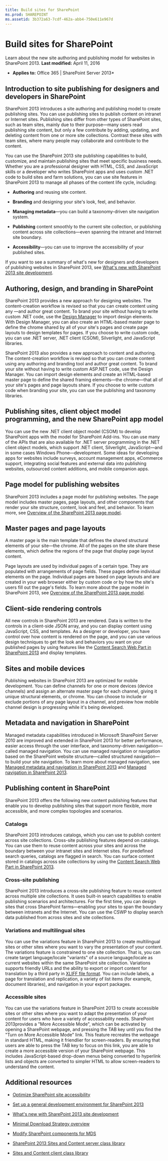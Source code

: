 ```yaml
---
title: Build sites for SharePoint
ms.prod: SHAREPOINT
ms.assetid: 3b372a63-7cdf-462a-abb4-750e611e967d
---
```



# Build sites for SharePoint
Learn about the new site authoring and publishing model for websites in SharePoint 2013.
 **Last modified:** April 11, 2016
  
    
    

 * **Applies to:** Office 365 | SharePoint Server 2013* 
## Introduction to site publishing for designers and developers in SharePoint
<a name="SP15_BuildSitesForSP2013_IntroToSitePublishing"> </a>

SharePoint 2013 introduces a site authoring and publishing model to create publishing sites. You can use publishing sites to publish content on intranet or Internet sites. Publishing sites differ from other types of SharePoint sites, such as team sites, mainly due to their purpose—many users read publishing site content, but only a few contribute by adding, updating, and deleting content from one or more site collections. Contrast these sites with team sites, where many people may collaborate and contribute to the content. 
  
    
    
You can use the SharePoint 2013 site publishing capabilities to build, customize, and maintain publishing sites that meet specific business needs. Whether you are a professional designer with HTML, CSS, and JavaScript skills or a developer who writes SharePoint apps and uses custom .NET code to build sites and farm solutions, you can use site features in SharePoint 2013 to manage all phases of the content life cycle, including:
  
    
    

-  **Authoring** and reusing site content.
    
  
-  **Branding** and designing your site's look, feel, and behavior.
    
  
-  **Managing metadata**—you can build a taxonomy-driven site navigation system.
    
  
-  **Publishing** content smoothly to the current site collection, or publishing content across site collections—even spanning the intranet and Internet site boundary.
    
  
-  **Accessibility**—you can use to improve the accessibility of your published sites.
    
  
If you want to see a summary of what's new for designers and developers of publishing websites in SharePoint 2013, see  [What's new with SharePoint 2013 site development](what-s-new-with-sharepoint-2013-site-development.md). 
  
    
    

## Authoring, design, and branding in SharePoint
<a name="SP15_BuildSitesForSP2013_AuthoringDesignBranding"> </a>

SharePoint 2013 provides a new approach for designing websites. The content-creation workflow is revised so that you can create content using any —and author great content. To brand your site without having to write custom .NET code, use the  [Design Manager](overview-of-design-manager-in-sharepoint-2013.md) to import design elements. With Design Manager, you can also create an HTML-based master page to define the chrome shared by all of your site's pages and create page layouts to design templates for pages. If you choose to write custom code, you can use .NET server, .NET client (CSOM), Silverlight, and JavaScript libraries.
  
    
    
SharePoint 2013 also provides a new approach to content and authoring. The content-creation workflow is revised so that you can create content using any authoring and branding tool and author great content. To brand your site without having to write custom ASP.NET code, use the Design Manager. You can import design elements and create an HTML-based master page to define the shared framing elements—the chrome—that all of your site's pages and page layouts share. If you choose to write custom code when branding your site, you can use the publishing and taxonomy libraries.
  
    
    

## Publishing sites, client object model programming, and the new SharePoint app model
<a name="SP15_BuildSitesForSP2013_PublishingSites"> </a>

You can use the new .NET client object model (CSOM) to develop SharePoint apps with the model for SharePoint Add-ins. You can use many of the APIs that are also available for .NET server programming in the .NET client object models, which support .NET client, Silverlight, JavaScript—and in some cases Windows Phone—development. Some ideas for developing apps for websites include surveys, account management apps, eCommerce support, integrating social features and external data into publishing websites, outsourced content additions, and mobile companion apps. 
  
    
    

## Page model for publishing websites
<a name="SP15_BuildSitesForSP2013_PageModel"> </a>

SharePoint 2013 includes a page model for publishing websites. The page model includes master pages, page layouts, and other components that render your site structure, content, look and feel, and behavior. To learn more, see  [Overview of the SharePoint 2013 page model](overview-of-the-sharepoint-2013-page-model.md).
  
    
    

## Master pages and page layouts
<a name="SP15_BuildSitesForSP2013_MasterAndLayout"> </a>

A master page is the main template that defines the shared structural elements of your site—the chrome. All of the pages on the site share these elements, which define the regions of the page that display page layout content.
  
    
    
Page layouts are used by individual pages of a certain type. They are populated with arrangements of page fields. These pages define individual elements on the page. Individual pages are based on page layouts and are created in your web browser either by custom code or by how the site's users fill out the page's fields. To learn more about the page model in SharePoint 2013, see  [Overview of the SharePoint 2013 page model](overview-of-the-sharepoint-2013-page-model.md). 
  
    
    

## Client-side rendering controls
<a name="SP15_BuildSitesForSP2013_ClientSideRendering"> </a>

All new controls in SharePoint 2013 are rendered. Data is written to the controls in a client-side JSON array, and you can display content using JavaScript, CSS, and templates. As a designer or developer, you have control over how content is rendered on the page, and you can use various design techniques to get the look and behaviors you want on your published pages by using features like the  [Content Search Web Part in SharePoint 2013](content-search-web-part-in-sharepoint-2013.md) and display templates.
  
    
    

## Sites and mobile devices
<a name="SP15_BuildSitesForSP2013_SitesAndMobile"> </a>

Publishing websites in SharePoint 2013 are optimized for mobile development. You can define channels for one or more devices (device channels) and assign an alternate master page for each channel, giving it unique structural elements, or chrome. You can choose to include or exclude portions of any page layout in a channel, and preview how mobile channel design is progressing while it's being developed. 
  
    
    

## Metadata and navigation in SharePoint
<a name="SP15_BuildSitesForSP2013_MetadataNav"> </a>

Managed metadata capabilities introduced in Microsoft SharePoint Server 2010 are improved and extended in SharePoint 2013 for better performance, easier access through the user interface, and taxonomy-driven navigation—called managed navigation. You can use managed navigation or navigation based on the SharePoint website structure—called structured navigation—to build your site navigation. To learn more about managed navigation, see  [Managed metadata and navigation in SharePoint 2013](managed-metadata-and-navigation-in-sharepoint-2013.md) and [Managed navigation in SharePoint 2013](managed-navigation-in-sharepoint-2013.md).
  
    
    

## Publishing content in SharePoint
<a name="SP15_BuildSitesForSP2013_PublishingContent"> </a>

SharePoint 2013 offers the following new content publishing features that enable you to develop publishing sites that support more flexible, more accessible, and more complex topologies and scenarios. 
  
    
    

### Catalogs

SharePoint 2013 introduces catalogs, which you can use to publish content across site collections. Cross-site publishing features depend on catalogs. You can use them to reuse content across your sites and across the boundary between your intranet sites and Internet sites. For predefined search queries, catalogs are flagged in search. You can surface content stored in catalogs across site collections by using the  [Content Search Web Part in SharePoint 2013](content-search-web-part-in-sharepoint-2013.md).
  
    
    

### Cross-site publishing

SharePoint 2013 introduces a cross-site publishing feature to reuse content across multiple site collections. It uses built-in search capabilities to enable publishing scenarios and architectures. For the first time, you can design sites that cross SharePoint farms—enabling your sites to span the boundary between intranets and the Internet. You can use the CSWP to display search data published from across sites and site collections.
  
    
    

### Variations and multilingual sites

You can use the variations feature in SharePoint 2013 to create multilingual sites or other sites where you want to vary the presentation of your content. The variations feature is constrained to one site collection. That is, you can create target language/locale "variants" of a source language/locale as current websites within the same SharePoint site collection. Variations supports friendly URLs and the ability to export or import content for translation by a third party in  [XLIFF file format](the-xliff-interchange-file-format-in-sharepoint-2013.md). You can include labels, a page for translation and replication, a variety of list items (for example, document libraries), and navigation in your export packages. 
  
    
    

### Accessible sites

You can use the variations feature in SharePoint 2013 to create accessible sites or other sites where you want to adapt the presentation of your content for users who have a variety of accessability needs. SharePoint 2013provides a "More Accessible Mode", which can be activated by opening a SharePoint webpage, and pressing the TAB key until you find the "Turn on More Accessible Mode" link. This feature recreates the webpage in standard HTML, making it friendlier for screen-readers. By ensuring that users are able to press the TAB key to focus on this link, you are able to create a more accessible version of your SharePoint webpage. This includes JavaScript-based drop-down menus being converted to hyperlink lists and objects are converted to simpler HTML to allow screen-readers to understand the content. 
  
    
    

## Additional resources
<a name="SP15_BuildSitesForSP2013_AdditionalResources"> </a>


-  [Optimize SharePoint site accessibility](optimize-sharepoint-site-accessibility.md)
    
  
-  [Set up a general development environment for SharePoint 2013](set-up-a-general-development-environment-for-sharepoint-2013.md)
    
  
-  [What's new with SharePoint 2013 site development](what-s-new-with-sharepoint-2013-site-development.md)
    
  
-  [Minimal Download Strategy overview](minimal-download-strategy-overview.md)
    
  
-  [Modify SharePoint components for MDS](modify-sharepoint-components-for-mds.md)
    
  
-  [SharePoint 2013 Sites and Content server class library](http://msdn.microsoft.com/library/8a93e838-234c-41d8-b990-7ac1a415dd5e%28Office.15%29.aspx)
    
  
-  [Sites and Content client class library](http://msdn.microsoft.com/library/e6542022-a459-4c3b-aee0-e350c6397139%28Office.15%29.aspx)
    
  

